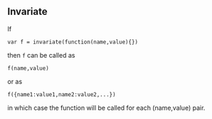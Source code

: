 Invariate
---------

If

    var f = invariate(function(name,value){})

then `f` can be called as

    f(name,value)

or as

    f({name1:value1,name2:value2,...})

in which case the function will be called for each (name,value) pair.
